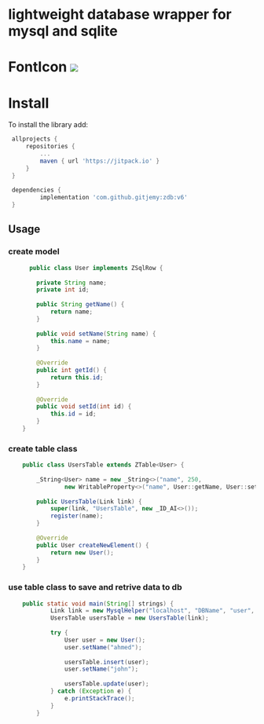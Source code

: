 # lightweight database wrapper for mysql and sqlite

FontIcon [![](https://jitpack.io/v/AhmedJamalAhmed/lightweight-database-wrapper-mysql-sqlite.svg)](https://jitpack.io/#AhmedJamalAhmed/lightweight-database-wrapper-mysql-sqlite)
======== 


Install
=======

To install the library add: 
 
   ```gradle
	allprojects {
		repositories {
			...
			maven { url 'https://jitpack.io' }
		}
	}
	
	dependencies {
	        implementation 'com.github.gitjemy:zdb:v6'
	}
   ```  
## Usage
  
### create model 

```java
	  public class User implements ZSqlRow {
	
	    private String name;
	    private int id;
	
	    public String getName() {
	        return name;
	    }
	
	    public void setName(String name) {
	        this.name = name;
	    }
	
	    @Override
	    public int getId() {
	        return this.id;
	    }
	
	    @Override
	    public void setId(int id) {
	        this.id = id;
	    }
	}
```

### create table class 

```java
	public class UsersTable extends ZTable<User> {
	
	    _String<User> name = new _String<>("name", 250,
	            new WritableProperty<>("name", User::getName, User::setName));
	
	    public UsersTable(Link link) {
	        super(link, "UsersTable", new _ID_AI<>());
	        register(name);
	    }
	
	    @Override
	    public User createNewElement() {
	        return new User();
	    }
	}
```
### use table class to save and retrive data to db

```java
	public static void main(String[] strings) {
	        Link link = new MysqlHelper("localhost", "DBName", "user", "pass", Throwable::printStackTrace);
	        UsersTable usersTable = new UsersTable(link);
	
	        try {
	            User user = new User();
	            user.setName("ahmed");
	
	            usersTable.insert(user);
	            user.setName("john");
	            
	            usersTable.update(user);
	        } catch (Exception e) {
	            e.printStackTrace();
	        }
	    }
```
